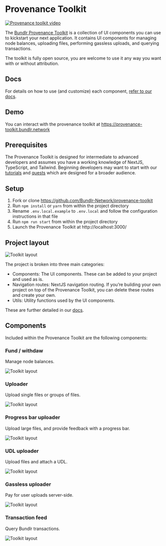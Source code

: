 # Provenance Toolkit

[![Provenance toolkit video](https://github.com/Bundlr-Network/provenance-toolkit/blob/master/assets/Bundlr-Provenance-Toolkit.png?raw=true)](https://www.youtube.com/watch?v=RWLKUa34VMQ)

The [Bundlr Provenance Toolkit](https://docs.bundlr.network/developer-docs/provenance-toolkit) is a collection of UI components you can use to kickstart your next application. It contains UI components for managing node balances, uploading files, performing gassless uploads, and querying transactions.

The toolkit is fully open source, you are welcome to use it any way you want with or without attribution.

## Docs

For details on how to use (and customize) each component, [refer to our docs](https://docs.bundlr.network/developer-docs/provenance-toolkit).

## Demo

You can interact with the provenance toolkit at https://provenance-toolkit.bundlr.network

## Prerequisites

The Provenance Toolkit is designed for intermediate to advanced developers and assumes you have a working knowledge of NextJS, TypeScript, and Tailwind. Beginning developers may want to start with our [tutorials](https://docs.bundlr.network/hands-on/tutorials) and [quests](https://docs.bundlr.network/hands-on/quests) which are designed for a broader audience.

## Setup

1. Fork or clone https://github.com/Bundlr-Network/provenance-toolkit
2. Run `npm install` or `yarn` from within the project directory
3. Rename `.env.local.example` to `.env.local` and follow the configuration instructions in that file
4. Run `npm run start` from within the project directory
5. Launch the Provenance Toolkit at http://localhost:3000/

## Project layout

![Toolkit layout](https://github.com/Bundlr-Network/provenance-toolkit/blob/master/assets/provenace-toolkit-layout.png?raw=true)

The project is broken into three main categories:

-   Components: The UI components. These can be added to your project and used as is.
-   Navigation routes: NextJS navigation routing. If you’re building your own project on top of the Provenance Toolkit, you can delete these routes and create your own.
-   Utils: Utility functions used by the UI components.

These are further detailed in our [docs](https://docs.bundlr.network/developer-docs/provenance-toolkit).

## Components

Included within the Provenance Toolkit are the following components:

### Fund / withdaw

Manage node balances.

![Toolkit layout](https://github.com/Bundlr-Network/provenance-toolkit/blob/master/assets/fund-withdraw1.png?raw=true)

### Uploader

Upload single files or groups of files.

![Toolkit layout](https://github.com/Bundlr-Network/provenance-toolkit/blob/master/assets/uploader.png?raw=true)

### Progress bar uploader

Upload large files, and provide feedback with a progress bar.

![Toolkit layout](https://github.com/Bundlr-Network/provenance-toolkit/blob/master/assets/progress-bar-uploader2.png?raw=true)

### UDL uploader

Upload files and attach a UDL.

![Toolkit layout](https://github.com/Bundlr-Network/provenance-toolkit/blob/master/assets/udl-uploader.png?raw=true)

### Gassless uploader

Pay for user uploads server-side.

![Toolkit layout](https://github.com/Bundlr-Network/provenance-toolkit/blob/master/assets/uploader.png?raw=true)

### Transaction feed

Query Bundlr transactions.

![Toolkit layout](https://github.com/Bundlr-Network/provenance-toolkit/blob/master/assets/transanaction-feed.png?raw=true)
